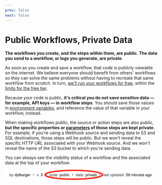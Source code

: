 ```yaml
---
prev: false
next: false
---
```


# Public Workflows, Private Data

**The workflows you create, and the steps within them, are public. The data you send to a workflow, or logs you generate, are private**.

As soon as you create and save a workflow, that code is publicly viewable on the internet. We believe everyone should benefit from others' workflows so they can solve the same problems without having to recreate that same workflow from scratch. In turn, [we'll run your workflows for free](/pricing/), within the [limits for the free tier](/limits/).

Because your code is public, **it's critical you do not save sensitive data — for example, API keys — in workflow steps**. You should save those values in [environment variables](/environment-variables/), and reference the value of that variable in your workflow, instead.

When making workflows public, the source or action steps are also public, **but the specific properties or [parameters](/notebook/destinations/#destination-parameters) of those steps are kept private**. For example, if you're using a Webhook source and sending data to S3 and SQL destinations, those steps will be public. But we won't reveal the specific HTTP URL associated with your Webhook source. And we won't reveal the name of the S3 bucket to which you're sending data.

You can always see the visibility status of a workflow and the associated data at the top of your workflow:

<div>
<img alt="Workflow visibility state" src="./images/pipeline-visibility.png">
</div>

<Footer />
